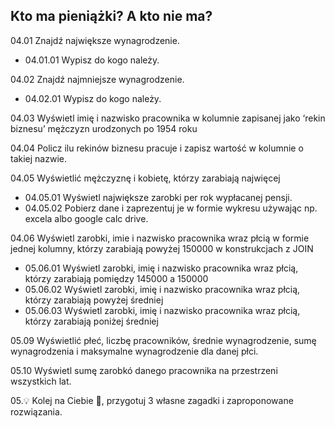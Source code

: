 ## Kto ma pieniążki? A kto nie ma?

04.01 Znajdź największe wynagrodzenie.

* 04.01.01 Wypisz do kogo należy.

04.02 Znajdź najmniejsze wynagrodzenie.

* 04.02.01 Wypisz do kogo należy.

04.03 Wyświetl imię i nazwisko pracownika w kolumnie zapisanej jako ‘rekin biznesu’ mężczyzn urodzonych po 1954 roku

04.04 Policz ilu rekinów biznesu pracuje i zapisz wartość w kolumnie o takiej nazwie.

04.05 Wyświetlić mężczyznę i kobietę, którzy zarabiają najwięcej

* 04.05.01 Wyświetl największe zarobki per rok wypłacanej pensji.
* 04.05.02 Pobierz dane i zaprezentuj je w formie wykresu używając np. excela albo google calc drive.

04.06 Wyświetl zarobki, imie i nazwisko pracownika wraz płcią w formie jednej kolumny, którzy zarabiają powyżej 150000 w konstrukcjach z JOIN

* 05.06.01 Wyświetl zarobki, imię i nazwisko pracownika wraz płcią, którzy zarabiają pomiędzy 145000 a 150000
* 05.06.02 Wyświetl zarobki, imię i nazwisko pracownika wraz płcią, którzy zarabiają powyżej średniej
* 05.06.03 Wyświetl zarobki, imię i nazwisko pracownika wraz płcią, którzy zarabiają poniżej średniej

05.09 Wyświetlić płeć, liczbę pracowników, średnie wynagrodzenie, sumę wynagrodzenia i maksymalne wynagrodzenie dla danej płci.

05.10 Wyświetl sumę zarobkó danego pracownika na przestrzeni wszystkich lat.

05.:bulb: Kolej na Ciebie :thinking:, przygotuj 3 własne zagadki i zaproponowane rozwiązania.
